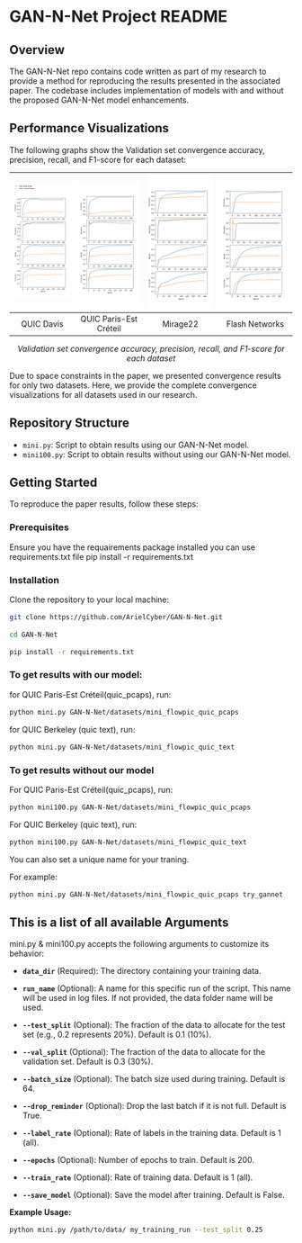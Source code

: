 # GAN-N-Net Project README

## Overview

The GAN-N-Net repo contains code written as part of my research to provide a method for reproducing the results presented in the associated paper. The codebase includes implementation of models with and without the proposed GAN-N-Net model enhancements.

## Performance Visualizations
The following graphs show the Validation set convergence accuracy, precision, recall, and F1-score for each dataset:

| <img src="git_convergence_plots/quic_davis.png" width="200"/> | <img src="git_convergence_plots/quic_paris.png" width="200"/> | <img src="git_convergence_plots/mirage22.png" width="200"/> | <img src="git_convergence_plots/flash_networks.png" width="200"/> |
|:----------:|:---------------------:|:---------:|:--------------:|
| QUIC Davis | QUIC Paris-Est Créteil | Mirage22 | Flash Networks |

<div align="center">
    <em>Validation set convergence accuracy, precision, recall, and F1-score for each dataset</em>
</div>

Due to space constraints in the paper, we presented convergence results for only two datasets. Here, we provide the complete convergence visualizations for all datasets used in our research.

## Repository Structure

- `mini.py`: Script to obtain results using our GAN-N-Net model.
- `mini100.py`: Script to obtain results without using our GAN-N-Net model.

## Getting Started

To reproduce the paper results, follow these steps:

### Prerequisites

Ensure you have the requairements package installed
you can use requirements.txt file
pip install -r requirements.txt

### Installation

Clone the repository to your local machine:

```bash
git clone https://github.com/ArielCyber/GAN-N-Net.git
```
```bash
cd GAN-N-Net
```
```bash
pip install -r requirements.txt
```

### To get results with our model:

for QUIC Paris-Est Créteil(quic_pcaps), run:
```bash
python mini.py GAN-N-Net/datasets/mini_flowpic_quic_pcaps 
```

for QUIC Berkeley (quic text), run:

```bash
python mini.py GAN-N-Net/datasets/mini_flowpic_quic_text
```

### To get results without our model


For QUIC Paris-Est Créteil(quic_pcaps), run:
```bash
python mini100.py GAN-N-Net/datasets/mini_flowpic_quic_pcaps 
```

For QUIC Berkeley (quic text), run:

```bash
python mini100.py GAN-N-Net/datasets/mini_flowpic_quic_text
```

You can also set a unique name for your traning.

For example:
```bash
python mini.py GAN-N-Net/datasets/mini_flowpic_quic_pcaps try_gannet
```

## This is a list of all available Arguments

mini.py & mini100.py accepts the following arguments to customize its behavior:

* **`data_dir`** (Required): The directory containing your training data. 

* **`run_name`** (Optional): A name for this specific run of the script. This name will be used in log files. If not provided, the data folder name will be used.

* **`--test_split`** (Optional): The fraction of the data to allocate for the test set (e.g., 0.2 represents 20%). Default is 0.1 (10%).

* **`--val_split`** (Optional): The fraction of the data to allocate for the validation set. Default is 0.3 (30%).

* **`--batch_size`** (Optional): The batch size used during training. Default is 64.

* **`--drop_reminder`** (Optional): Drop the last batch if it is not full. Default is True.

* **`--label_rate`** (Optional): Rate of labels in the training data. Default is 1 (all).

* **`--epochs`** (Optional): Number of epochs to train. Default is 200.

* **`--train_rate`** (Optional): Rate of training data. Default is 1 (all).

* **`--save_model`** (Optional): Save the model after training. Default is False.

**Example Usage:**

```bash
python mini.py /path/to/data/ my_training_run --test_split 0.25 
